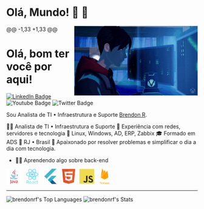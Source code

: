 # Olá, Mundo! 👋 🤪

@@ -1,33 +1,33 @@
<img src = "banner.gif" width = "325px" align = "right">

# Olá, bom ter você por aqui!
  <div id="badges">
  <a href = "https://github.com/brendonrf">
    <img src="https://img.shields.io/badge/LinkedIn-blue?style=for-the-badge&logo=linkedin&logoColor=white" alt="LinkedIn Badge"/>
  </a>
  <img src="https://img.shields.io/badge/YouTube-red?style=for-the-badge&logo=youtube&logoColor=white" alt="Youtube Badge"/>
  <img src="https://img.shields.io/badge/Twitter-blue?style=for-the-badge&logo=twitter&logoColor=white" alt="Twitter Badge"/>
</div>

Sou Analista de TI • Infraestrutura e Suporte [Brendon R](https://github.com/brendonrf).

👨‍💻 Analista de TI • Infraestrutura e Suporte
💼 Experiência com redes, servidores e tecnologia
🔧 Linux, Windows, AD, ERP, Zabbix
🎓 Formado em ADS
📍 RJ • Brasil
🚀 Apaixonado por resolver problemas e simplificar o dia a dia com tecnologia.
- 👩‍💻 Aprendendo algo sobre back-end

<div>
  <img src="https://github.com/devicons/devicon/blob/master/icons/java/java-original-wordmark.svg" title="Java" alt="Java" width="40" height="40"/>&nbsp;
  <img src="https://github.com/devicons/devicon/blob/master/icons/react/react-original-wordmark.svg" title="React" alt="React" width="40" height="40"/>&nbsp;
  <img src="https://github.com/devicons/devicon/blob/master/icons/flutter/flutter-original.svg" title="Flutter" alt="Flutter" width="40" height="40"/>&nbsp;
  <img src="https://github.com/devicons/devicon/blob/master/icons/html5/html5-original.svg" title="HTML5" alt="HTML" width="40" height="40"/>&nbsp;
  <img src="https://github.com/devicons/devicon/blob/master/icons/javascript/javascript-original.svg" title="JavaScript" alt="JavaScript" width="40" height="40"/>&nbsp;
  <img src="https://github.com/devicons/devicon/blob/master/icons/firebase/firebase-plain-wordmark.svg" title="Firebase" alt="Firebase" width="40" height="40"/>&nbsp;
</div>

---





![brendonrf's Top Languages](https://github-readme-stats.vercel.app/api/top-langs/?username=brendonrf&theme=radical&show_icons=true&hide_border=false&layout=compact)
![brendonrf's Stats](https://github-readme-stats.vercel.app/api?username=brendonrf&theme=radical&show_icons=true&hide_border=false&count_private=true)
